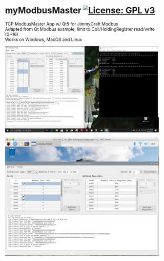 
# myModbusMaster  [![License: GPL v3](https://img.shields.io/badge/License-GPLv3-blue.svg)](https://www.gnu.org/licenses/gpl-3.0) 

TCP ModbusMaster App w/ Qt5 for JimmyCraft Modbus<br>
Adapted from Qt Modbus example, limit to Coil/HoldingRegister read/write (0~16) <br>
Works on Windows, MacOS and Linux
 
<img src="myModbusMaster0927.png" width="800"/> <br>

<img src="Pi4myModbusMaster0930.png" width="800"/> <br>
